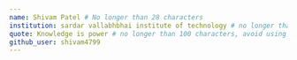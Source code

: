 ```yaml
---
name: Shivam Patel # No longer than 28 characters
institution: sardar vallabhbhai institute of technology # no longer than 58 characters
quote: Knowledge is power # no longer than 100 characters, avoid using quotes(") to guarantee the format remains the same.
github_user: shivam4799
---
```


